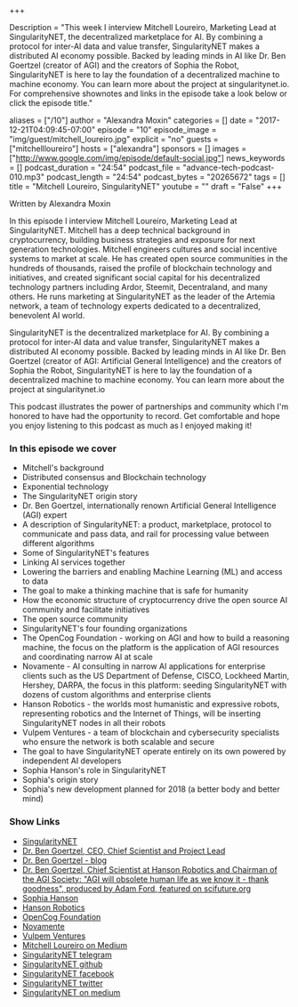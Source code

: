 +++

Description = "This week I interview Mitchell Loureiro, Marketing Lead at SingularityNET, the decentralized marketplace for AI. By combining a protocol for inter-AI data and value transfer, SingularityNET makes a distributed AI economy possible. Backed by leading minds in AI like Dr. Ben Goertzel (creator of AGI) and the creators of Sophia the Robot, SingularityNET is here to lay the foundation of a decentralized machine to machine economy. You can learn more about the project at singularitynet.io. For comprehensive shownotes and links in the episode take a look below or click the episode title."


aliases = ["/10"]
author = "Alexandra Moxin"
categories = []
date = "2017-12-21T04:09:45-07:00"
episode = "10"
episode_image = "img/guest/mitchell_loureiro.jpg"
explicit = "no"
guests = ["mitchellloureiro"]
hosts = ["alexandra"]
sponsors = []
images = ["http://www.google.com/img/episode/default-social.jpg"]
news_keywords = []
podcast_duration = "24:54"
podcast_file = "advance-tech-podcast-010.mp3"
podcast_length = "24:54"
podcast_bytes = "20265672"
tags = []
title = "Mitchell Loureiro, SingularityNET"
youtube = ""
draft = "False"
+++

Written by Alexandra Moxin

In this episode I interview Mitchell Loureiro, Marketing Lead at SingularityNET. Mitchell has a deep technical background in cryptocurrency, building business strategies and exposure for next generation technologies. Mitchell engineers cultures and social incentive systems to market at scale. He has created open source communities in the hundreds of thousands, raised the profile of blockchain technology and initiatives, and created significant social capital for his decentralized technology partners including Ardor, Steemit, Decentraland, and many others. He runs marketing at SingularityNET as the leader of the Artemia network, a team of technology experts dedicated to a decentralized, benevolent AI world.

SingularityNET is the decentralized marketplace for AI. By combining a protocol for inter-AI data and value transfer, SingularityNET makes a distributed AI economy possible. Backed by leading minds in AI like Dr. Ben Goertzel (creator of AGI: Artificial General Intelligence) and the creators of Sophia the Robot, SingularityNET is here to lay the foundation of a decentralized machine to machine economy. You can learn more about the project at singularitynet.io

This podcast illustrates the power of partnerships and community which I'm honored to have had the opportunity to record. Get comfortable and hope you enjoy listening to this podcast as much as I enjoyed making it!


### In this episode we cover
* Mitchell's background
* Distributed consensus and Blockchain technology
* Exponential technology
* The SingularityNET origin story
* Dr. Ben Goertzel, internationally renown Artificial General Intelligence (AGI) expert
* A description of SingularityNET: a product, marketplace, protocol to communicate and pass data, and rail for processing value between different algorithms
* Some of SingularityNET's features
* Linking AI services together
* Lowering the barriers and enabling Machine Learning (ML) and access to data
* The goal to make a thinking machine that is safe for humanity
* How the economic structure of cryptocurrency drive the open source AI community and facilitate initiatives
* The open source community
* SingularityNET's four founding organizations
* The OpenCog Foundation - working on AGI and how to build a reasoning machine, the focus on the platform is the application of AGI resources and coordinating narrow AI at scale
* Novamente - AI consulting in narrow AI applications for enterprise clients such as the US Department of Defense, CISCO, Lockheed Martin, Hershey, DARPA, the focus in this platform: seeding SingularityNET with dozens of custom algorithms and enterprise clients
* Hanson Robotics - the worlds most humanistic and expressive robots, representing robotics and the Internet of Things, will be inserting SingularityNET nodes in all their robots
* Vulpem Ventures - a team of blockchain and cybersecurity specialists who ensure the network is both scalable and secure
* The goal to have SingularityNET operate entirely on its own powered by independent AI developers
* Sophia Hanson's role in SingularityNET
* Sophia's origin story
* Sophia's new development planned for 2018 (a better body and better mind)


### Show Links
* [SingularityNET](https://singularitynet.io/)
* [Dr. Ben Goertzel, CEO, Chief Scientist and Project Lead](http://goertzel.org/)
* [Dr. Ben Goertzel - blog](http://multiverseaccordingtoben.blogspot.ca/)
* [Dr. Ben Goertzel, Chief Scientist at Hanson Robotics and Chairman of the AGI Society: "AGI will obsolete human life as we know it - thank goodness", produced by Adam Ford, featured on scifuture.org](https://www.youtube.com/watch?v=qQvoVzDt2yk&list=PL0vRc4ulw-mxlxCyCkl-bTpKC6BeFZgjt&index=53)
* [Sophia Hanson](http://www.hansonrobotics.com/robot/sophia/)
* [Hanson Robotics](http://www.hansonrobotics.com/)
* [OpenCog Foundation](https://opencog.org/)
* [Novamente](http://novamente.ai/)
* [Vulpem Ventures](https://vulpem.com/)
* [Mitchell Loureiro on Medium](https://blog.singularitynet.io/@mjloureiro)
* [SingularityNET telegram](https://t.me/singularitynet)
* [SingularityNET github](https://github.com/singnet/singnet)
* [SingularityNET facebook](https://www.facebook.com/singularityNET.io)
* [SingularityNET twitter](https://twitter.com/singularity_net)
* [SingularityNET on medium](https://blog.singularitynet.io/)




